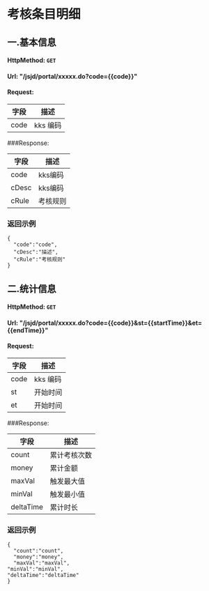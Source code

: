 # 考核条目明细

## 一.基本信息

#### HttpMethod: `GET`
#### Url: "/jsjd/portal/xxxxx.do?code={{code}}"
#### Request:

  字段   |  描述  |
--------|--------|
code    |  kks 编码

###Response:

  字段   | 描述  |
--------|-------|
code|kks编码
cDesc|kks编码
cRule|考核规则

### 返回示例

	{
	  "code":"code",
	  "cDesc":"描述",
	  "cRule":"考核规则"
	}


## 二.统计信息

#### HttpMethod: `GET`
#### Url: "/jsjd/portal/xxxxx.do?code={{code}}&st={{startTime}}&et={{endTime}}"
#### Request:

  字段   |  描述  |
--------|--------|
code    |  kks 编码
st|开始时间
et|开始时间

###Response:

  字段   | 描述  |
--------|-------|
count|累计考核次数
money|累计金额
maxVal|触发最大值
minVal|触发最小值
deltaTime|累计时长

### 返回示例

	{
	  "count":"count",
	  "money":"money",
	  "maxVal":"maxVal",
    "minVal":"minVal",
    "deltaTime":"deltaTime"
	}

